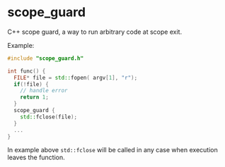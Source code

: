 # scope_guard
C++ scope guard, a way to run arbitrary code at scope exit.

Example:
```c++
#include "scope_guard.h"

int func() {
  FILE* file = std::fopen( argv[1], "r");
  if(!file) {
    // handle error
    return 1;
  }
  scope_guard {
    std::fclose(file);
  }
  ...
}
```
In example above `std::fclose` will be called in any case when execution leaves the function.
